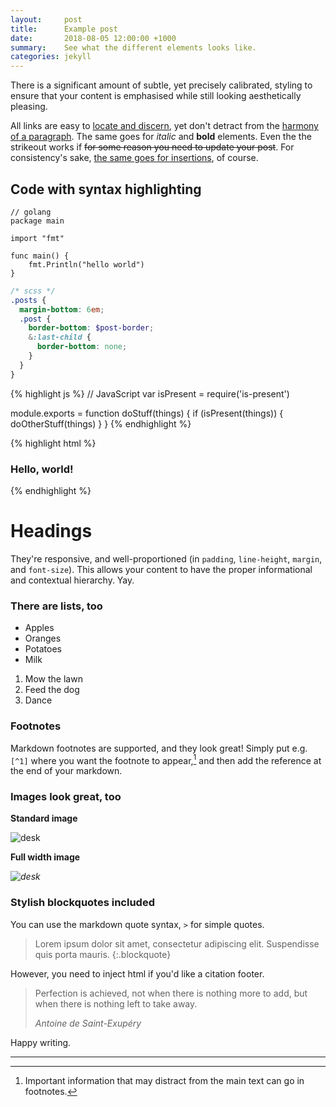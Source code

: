 ```yaml
---
layout:     post
title:      Example post
date:       2018-08-05 12:00:00 +1000
summary:    See what the different elements looks like.
categories: jekyll
---
```


There is a significant amount of subtle, yet precisely calibrated, styling to ensure
that your content is emphasised while still looking aesthetically pleasing.

All links are easy to [locate and discern](#), yet don't detract from the [harmony
of a paragraph](#). The same goes for  _italic_ and __bold__ elements. Even the the strikeout
works if <del>for some reason you need to update your post</del>. For consistency's sake,
<ins>the same goes for insertions</ins>, of course.

## Code with syntax highlighting

```golang
// golang
package main

import "fmt"

func main() {
    fmt.Println("hello world")
}
```

```scss
/* scss */
.posts {
  margin-bottom: 6em;
  .post {
    border-bottom: $post-border;
    &:last-child {
      border-bottom: none;
    }
  }
}
```

{% highlight js %}
// JavaScript
var isPresent = require('is-present')

module.exports = function doStuff(things) {
  if (isPresent(things)) {
    doOtherStuff(things)
  }
}
{% endhighlight %}

{% highlight html %}
<!-- HTML -->
<div class="m0 p0 bg-blue white">
  <h3 class="h1">Hello, world!</h3>
</div>
{% endhighlight %}

# Headings

They're responsive, and well-proportioned (in `padding`, `line-height`, `margin`, and `font-size`). This allows your content to have the proper informational and contextual hierarchy. Yay.

### There are lists, too

  * Apples
  * Oranges
  * Potatoes
  * Milk

  1. Mow the lawn
  2. Feed the dog
  3. Dance

### Footnotes

Markdown footnotes are supported, and they look great! Simply put e.g. `[^1]` where you want the footnote to appear,[^1] and then add the reference at the end of your markdown.

### Images look great, too

__Standard image__

![desk](https://cloud.githubusercontent.com/assets/1424573/3378137/abac6d7c-fbe6-11e3-8e09-55745b6a8176.png)

__Full width image__

_![desk](https://cloud.githubusercontent.com/assets/1424573/3378137/abac6d7c-fbe6-11e3-8e09-55745b6a8176.png)_

### Stylish blockquotes included

You can use the markdown quote syntax, `>` for simple quotes.

> Lorem ipsum dolor sit amet, consectetur adipiscing elit. Suspendisse quis porta mauris.
{:.blockquote}

However, you need to inject html if you'd like a citation footer.

<blockquote class="blockquote">
  <p>Perfection is achieved, not when there is nothing more to add, but when there is nothing left to take away.</p>
  <footer class="blockquote-footer"><cite title="Antoine de Saint-Exupéry">Antoine de Saint-Exupéry</cite></footer>
</blockquote>

Happy writing.

---

[^1]: Important information that may distract from the main text can go in footnotes.
